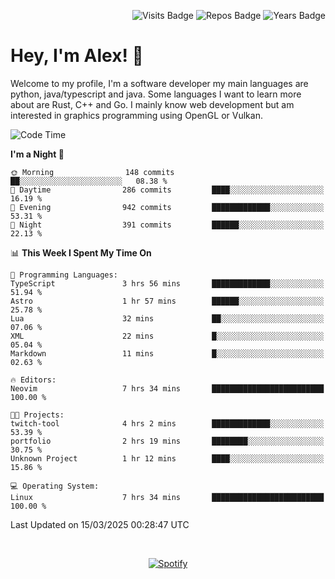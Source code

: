 <p align="right">
  <img src="https://badges.pufler.dev/visits/Alextibtab/Alextibtab" alt="Visits Badge">
  <img src="https://badges.pufler.dev/repos/Alextibtab/" alt="Repos Badge">
  <img src="https://badges.pufler.dev/years/Alextibtab/" alt="Years Badge">
</p>

<h1 align="left">Hey, I'm Alex! 💽 </h1>

Welcome to my profile, I'm a software developer my main languages are python, java/typescript and java. Some languages I want to learn more about are Rust, C++ and Go. I mainly know web development but am interested in graphics programming using OpenGL or Vulkan.

<!--START_SECTION:waka-->
![Code Time](http://img.shields.io/badge/Code%20Time-135%20hrs%2032%20mins-blue)

**I'm a Night 🦉** 

```text
🌞 Morning                148 commits         ██░░░░░░░░░░░░░░░░░░░░░░░   08.38 % 
🌆 Daytime                286 commits         ████░░░░░░░░░░░░░░░░░░░░░   16.19 % 
🌃 Evening                942 commits         █████████████░░░░░░░░░░░░   53.31 % 
🌙 Night                  391 commits         ██████░░░░░░░░░░░░░░░░░░░   22.13 % 
```


📊 **This Week I Spent My Time On** 

```text
💬 Programming Languages: 
TypeScript               3 hrs 56 mins       █████████████░░░░░░░░░░░░   51.94 % 
Astro                    1 hr 57 mins        ██████░░░░░░░░░░░░░░░░░░░   25.78 % 
Lua                      32 mins             ██░░░░░░░░░░░░░░░░░░░░░░░   07.06 % 
XML                      22 mins             █░░░░░░░░░░░░░░░░░░░░░░░░   05.04 % 
Markdown                 11 mins             █░░░░░░░░░░░░░░░░░░░░░░░░   02.63 % 

🔥 Editors: 
Neovim                   7 hrs 34 mins       █████████████████████████   100.00 % 

🐱‍💻 Projects: 
twitch-tool              4 hrs 2 mins        █████████████░░░░░░░░░░░░   53.39 % 
portfolio                2 hrs 19 mins       ████████░░░░░░░░░░░░░░░░░   30.75 % 
Unknown Project          1 hr 12 mins        ████░░░░░░░░░░░░░░░░░░░░░   15.86 % 

💻 Operating System: 
Linux                    7 hrs 34 mins       █████████████████████████   100.00 % 
```


 Last Updated on 15/03/2025 00:28:47 UTC
<!--END_SECTION:waka-->
&nbsp;<div align="center">
  [![Spotify](https://spotify-now-playing-wine-six.vercel.app/api/spotify?border_color=ffffff)](https://open.spotify.com/user/pmo1v2ejnt42kgp5jar5drtag)
</div>

